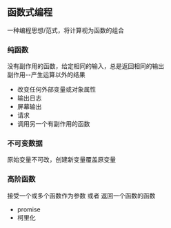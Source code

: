 ## 函数式编程

一种编程思想/范式，将计算视为函数的组合

### 纯函数

没有副作用的函数，给定相同的输入，总是返回相同的输出  
副作用--产生运算以外的结果

- 改变任何外部变量或对象属性
- 输出日志
- 屏幕输出
- 请求
- 调用另一个有副作用的函数

### 不可变数据

原始变量不可改，创建新变量覆盖原变量

### 高阶函数

接受一个或多个函数作为参数 或者 返回一个函数的函数

- promise
- 柯里化

##
